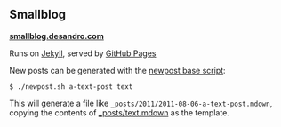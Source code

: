 ## Smallblog

[**smallblog.desandro.com**](http://smallblog.desandro.com)

Runs on [Jekyll](https://github.com/mojombo/jekyll), served by [GitHub Pages](http://pages.github.com)

New posts can be generated with the [newpost base script](newpost.sh):

    $ ./newpost.sh a-text-post text

This will generate a file like `_posts/2011/2011-08-06-a-text-post.mdown`, copying the contents of  [_posts/text.mdown](_posts/text.mdown) as the template.